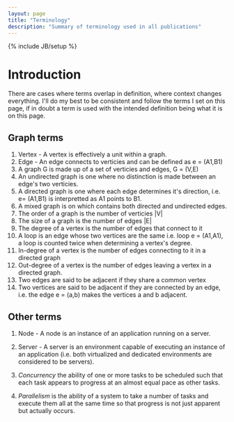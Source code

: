 ```yaml
---
layout: page
title: "Terminology"
description: "Summary of terminology used in all publications"
---
```

{% include JB/setup %}

# Introduction

There are cases where terms overlap in definition, where context changes everything. I'll do my best to be consistent and follow the terms I set on this page, if in doubt a term is used with the intended definition being what it is on this page.

## Graph terms 

1. Vertex - A vertex is effectively a unit within a graph.
2. Edge - An edge connects to verticies and can be defined as e = (A1,B1)
3. A graph G is made up of a set of verticies and edges, G = (V,E)
4. An undirected graph is one where no distinction is made between an edge's two verticies.
5. A directed graph is one where each edge determines it's direction, i.e. e= (A1,B1) is interpretted as A1 points to B1.
6. A mixed graph is on which contains both directed and undirected edges.
7. The order of a graph is the number of verticies |V|
8. The size of a graph is the number of edges |E|
9. The degree of a vertex is the number of edges that connect to it
10. A loop is an edge whose two vertices are the same i.e. loop  e = (A1,A1), a loop is counted twice when determining a vertex's degree.
11. In-degree of a vertex is the number of edges connecting to it in a directed graph
12. Out-degree of a vertex is the number of edges leaving a vertex in a directed graph.
13. Two edges are said to be adjacent if they share a common vertex
14. Two vertices are said to be adjacent if they are connected by an edge, i.e. the edge e = (a,b) makes the vertices a and b adjacent.

## Other terms

1. Node - A node is an instance of an application running on a server.
2. Server - A server is an environment capable of executing an instance of an application (i.e. both virtualized and dedicated environments are considered to be servers).
3. _Concurrency_ the ability of one or more tasks to be scheduled such that each task appears to progress at an almost equal pace as other tasks.

4. _Parallelism_ is the ability of a system to take a number of tasks and execute them all at the same time so that progress is not just apparent but actually occurs.
